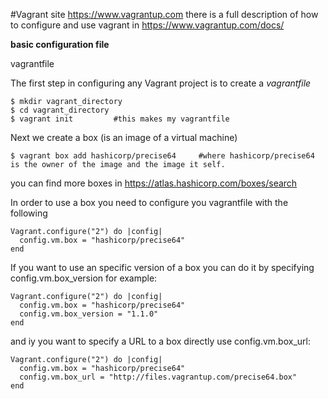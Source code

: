 #Vagrant site
https://www.vagrantup.com
there is a full description of how to configure and use vagrant in https://www.vagrantup.com/docs/

**basic configuration file**

vagrantfile

The first step in configuring any Vagrant project is to create a *vagrantfile*

    $ mkdir vagrant_directory
    $ cd vagrant_directory
    $ vagrant init         #this makes my vagrantfile

Next we create a box (is an image of a virtual machine)

    $ vagrant box add hashicorp/precise64     #where hashicorp/precise64 is the owner of the image and the image it self.
    
you can find more boxes in https://atlas.hashicorp.com/boxes/search

In order to use a box you need to configure you vagrantfile with the following

    Vagrant.configure("2") do |config|
      config.vm.box = "hashicorp/precise64"
    end

If you want to use an specific version of a box you can do it  by specifying config.vm.box_version for example:

```
Vagrant.configure("2") do |config|
  config.vm.box = "hashicorp/precise64"
  config.vm.box_version = "1.1.0"
end
```
and iy you want to specify a URL to a box directly use config.vm.box_url:
```
Vagrant.configure("2") do |config|
  config.vm.box = "hashicorp/precise64"
  config.vm.box_url = "http://files.vagrantup.com/precise64.box"
end
```


